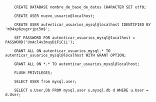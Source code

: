 <!-- 1.- Crear base de datos con el siguiente comando "create database": -->

        CREATE DATABASE nombre_de_base_de_datos CHARACTER SET utf8;

<!-- 2.- Crear nuevo usuario: -->

        CREATE USER nuevo_usuario@localhost;

<!-- O también junto con el PASSWORD -->

        CREATE USER autenticar_usuarios_mysql@localhost IDENTIFIED BY 'm94xp6zugrrjpc5m$';

<!-- 3.- Asignar una clave para el acceso con este usuario: -->

        SET PASSWORD FOR autenticar_usuarios_mysql@localhost = PASSWORD('UnAcl4v3muyDiFiCiL');

<!-- 4.- Asignar los privilegios para el acceso a la base de datos específica: -->

        GRANT ALL ON autenticar_usuarios_mysql.* TO autenticar_usuarios_mysql@localhost WITH GRANT OPTION;

<!-- O a todas las bases de datos: -->

        GRANT ALL ON *.* TO autenticar_usuarios_mysql@localhost;

<!-- 5.- Reiniciar la caché -->

        FLUSH PRIVILEGES;

<!-- 6.- Mostrar Usuarios -->

        SELECT USER from mysql.user;

<!-- 7.- Mostrar DATABASES y USERS -->

        SELECT u.User,Db FROM mysql.user u,mysql.db d WHERE u.User = d.User;
